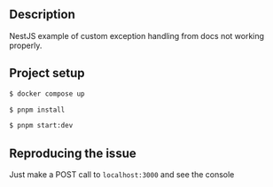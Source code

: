 ## Description

NestJS example of custom exception handling from docs not working properly.

## Project setup

```bash
$ docker compose up
```

```bash
$ pnpm install
```

```bash
$ pnpm start:dev
```

## Reproducing the issue

Just make a POST call to `localhost:3000` and see the console
